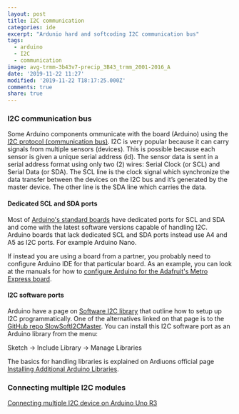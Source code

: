 ```yaml
---
layout: post
title: I2C communication
categories: ide
excerpt: "Ardunio hard and softcoding I2C communication bus"
tags:
  - arduino
  - I2C
  - communication
image: avg-trmm-3b43v7-precip_3B43_trmm_2001-2016_A
date: '2019-11-22 11:27'
modified: '2019-11-22 T18:17:25.000Z'
comments: true
share: true
---
```


### I2C communication bus

Some Arduino components ommunicate with the board (Arduino) using the [I2C protocol (communication bus)](https://howtomechatronics.com/tutorials/arduino/how-i2c-communication-works-and-how-to-use-it-with-arduino/). I2C is very popular because it can carry signals from multiple sensors (devices). This is possible because each sensor is given a unique serial address (id). The sensor data is sent in a serial address format using only two (2) wires: Serial Clock (or SCL) and Serial Data (or SDA). The SCL line is the clock signal which synchronize the data transfer between the devices on the I2C bus and it’s generated by the master device. The other line is the SDA line which carries the data.

#### Dedicated SCL and SDA ports

Most of [Arduino's standard boards](https://www.arduino.cc/en/main/boards) have dedicated ports for SCL and SDA and come with the latest software versions capable of handling I2C. Arduino boards that lack dedicated SCL and SDA ports instead use A4 and A5 as I2C ports. For example Arduino Nano.

If instead you are using a board from a partner, you probably need to configure Arduino IDE for that particular board. As an example, you can look at the manuals for how to [configure Arduino for the Adafruit's Metro Express board](https://learn.adafruit.com/experimenters-guide-for-metro/configure-arduino-for-the-metro-express).

#### I2C software ports

Arduino have a page on [Software I2C library](https://playground.arduino.cc/Main/SoftwareI2CLibrary/) that outline how to setup up I2C programmatically. One of the alternatives linked on that page is to the [GitHub repo SlowSoftI2CMaster](https://github.com/felias-fogg/SlowSoftI2CMaster). You can install this I2C software port as an <span class='app'>Arduino</span> library from the menu:

<span class='menu'>Sketch -> Include Library -> Manage Libraries</span>

The basics for handling libraries is explained on Ardiuons official page [Installing Additional Arduino Libraries](www.arduino.cc/en/Guide/Libraries).

### Connecting multiple I2C modules

[Connecting multiple I2C device on Arduino Uno R3](https://duino4projects.com/connecting-multiple-i2c-device-on-arduino-uno-r3/)
